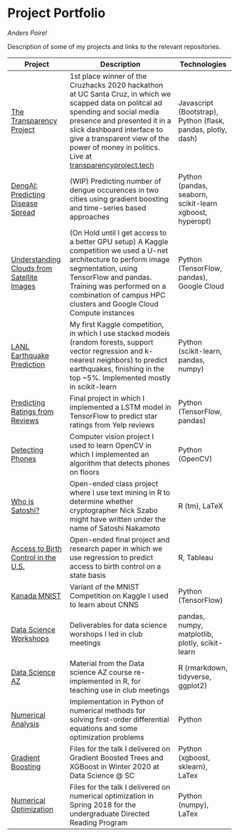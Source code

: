 # Project Portfolio
*Anders Poirel*

Description of some of my projects and links to the relevant repositories.

| Project | Description | Technologies
| --- | --- | ---|
| [The Transparency Project](https://github.com/Jswig/dss-cruzhacks)| 1st place winner of the Cruzhacks 2020 hackathon at UC Santa Cruz, in which we scapped data on politcal ad spending and social media presence and presented it in a slick dashboard interface to give a transparent view of the power of money in politics. Live at [transparencyproject.tech](http://transparencyproject.tech/candidate_dashboard)| Javascript (Bootstrap), Python (flask, pandas, plotly, dash) |
| [DengAI: Predicting Disease Spread](https://github.com/datascienceslugs/dss-diseasespread)| (WIP) Predicting number of dengue occurences in two cities using gradient boosting and time-series based approaches| Python (pandas, seaborn, scikit-learn xgboost, hyperopt) |
| [Understanding Clouds from Satellite Images](https://github.com/datascienceslugs/dss-cloudclassification/tree/anders-testing) | (On Hold until I get access to a better GPU setup) A Kaggle competition we used a U-net architecture to perform image segmentation, using TensorFlow and pandas. Training was performed on a combination of campus HPC clusters and Google Cloud Compute instances| Python (TensorFlow, pandas), Google Cloud
| [LANL Earthquake Prediction](https://github.com/datascienceslugs/dss-earthquakes) | My first Kaggle competition, in which I use stacked models (random forests, support vector regression and k-nearest neighbors) to predict earthquakes, finishing in the top ~5%. Implemented mostly in scikit-learn |  Python (scikit-learn, pandas, numpy) |
| [Predicting Ratings from Reviews](https://github.com/Jswig/cse142-final-project)| Final project in which I implemented a LSTM model in TensorFlow  to predict star ratings from Yelp reviews| Python (TensorFlow, pandas) |
| [Detecting Phones](https://github.com/Jswig/bctakehome)| Computer vision project I used to learn OpenCV in which I implemented an algorithm that detects phones on floors| Python (OpenCV)
| [Who is Satoshi?](https://github.com/Jswig/Computational-Futurology/blob/master/Who_Is_Satoshi/CRWN88_HW3.pdf) | Open-ended class project where I use text mining in R to determine whether cryptographer Nick Szabo might have written under the name of Satoshi Nakamoto | R (tm), LaTeX 
| [Access to Birth Control in the U.S.](https://drive.google.com/open?id=1DtbDNyi160zuXgVyBocp7d1TX9Zl3crS) | Open-ended final project and research paper in which we use regression to predict access to birth control on a state basis | R, Tableau |
| [Kanada MNIST](https://github.com/datascienceslugs/dss-kannada/blob/master/notebooks/0.1-apoirel-nntest.ipynb) | Variant of the MNIST Competition on Kaggle I used to learn about CNNS | Python (TensorFlow) |
| [Data Science Workshops](https://github.com/datascienceslugs/workshops) | Deliverables for data science worshops I led in club meetings |   pandas, numpy, matplotlib, plotly, scikit-learn|
| [Data Science AZ](https://github.com/Jswig/DataScienceAZ) | Material from the Data  science AZ course re-implemented in R, for teaching use in club meetings| R (rmarkdown, tidyverse, ggplot2) |
| [Numerical Analysis](https://github.com/Jswig/numerical-diffeqs/blob/master/Solutions.ipynb)| Implementation in Python of numerical methods for solving first-order differential equations and some optimization problems| Python |
| [Gradient Boosting](https://github.com/datascienceslugs/workshops/blob/master/workshops-w2020/boosting.pdf) | Files for the talk I delivered on Gradient Boosted Trees and XGBoost in Winter 2020 at Data Science @ SC | Python (xgboost, sklearn), LaTex |
| [Numerical Optimization](https://github.com/Jswig/DRP/blob/master/presentation/spring_2019_optimization.pdf) | Files for the talk I delivered on numerical optimization in Spring 2018 for the undergraduate Directed Reading Program | Python (numpy), LaTex |

